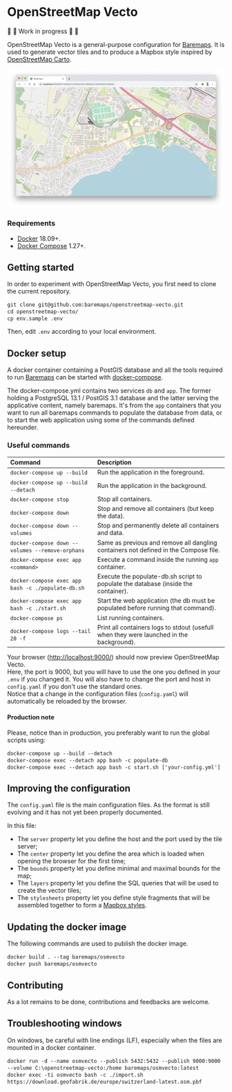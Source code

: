 # OpenStreetMap Vecto

🚧 🚧 Work in progress 🚧 🚧

OpenStreetMap Vecto is a general-purpose configuration for [Baremaps](https://github.com/baremaps/baremaps).
It is used to generate vector tiles and to produce a Mapbox style inspired by [OpenStreetMap Carto](https://github.com/gravitystorm/openstreetmap-carto).

![OpenStreetMap Vecto](screenshot.png)

### Requirements

* [Docker](https://www.docker.com/) 18.09+.
* [Docker Compose](https://docs.docker.com/compose/) 1.27+.

## Getting started

In order to experiment with OpenStreetMap Vecto, you first need to clone the current repository.

```
git clone git@github.com:baremaps/openstreetmap-vecto.git
cd openstreetmap-vecto/
cp env.sample .env
```
Then, edit `.env` according to your local environment.

## Docker setup

A docker container containing a PostGIS database and all the tools required to run [Baremaps](https://github.com/baremaps/baremaps) can be started with [docker-compose](https://docs.docker.com/compose/).

The docker-compose.yml contains two services `db` and `app`. The former holding a PostgreSQL 13.1 / PostGIS 3.1 database and the latter serving the applicative content, namely baremaps. It's from the `app` containers that you want to run all baremaps commands to populate the database from data, or to start the web application using some of the commands defined hereunder.

### Useful commands

Command                                             | Description
:---------------------------------------            | :--------------------------------------------------
`docker-compose up --build`                         | Run the application in the foreground.
`docker-compose up --build --detach`                | Run the application in the background.
`docker-compose stop`                               | Stop all containers.
`docker-compose down`                               | Stop and remove all containers (but keep the data).
`docker-compose down --volumes`                     | Stop and permanently delete all containers and data.
`docker-compose down --volumes --remove-orphans`    | Same as previous and remove all dangling containers not defined in the Compose file.
`docker-compose exec app <command>`                 | Execute a command inside the running `app` container.
`docker-compose exec app bash -c ./populate-db.sh`  | Execute the populate-db.sh script to populate the database (inside the container).
`docker-compose exec app bash -c ./start.sh`        | Start the web application (the db must be populated before running that command).
`docker-compose ps`                                 | List running containers.
`docker-compose logs --tail 20 -f`                  | Print all containers logs to stdout (usefull when they were launched in the background).


Your browser ([http://localhost:9000/](http://localhost:9000/)) should now preview OpenStreetMap Vecto.     
Here, the port is 9000, but you will have to use the one you defined in your `.env` if you changed it. You will also have to change the port and host in `config.yaml` if you don't use the standard ones.      
Notice that a change in the configuration files (`config.yaml`) will automatically be reloaded by the browser.    
#### Production note

Please, notice than in production, you preferably want to run the global scripts using:    

```
docker-compose up --build --detach   
docker-compose exec --detach app bash -c populate-db    
docker-compose exec --detach app bash -c start.sh ['your-config.yml']
```

## Improving the configuration

The `config.yaml` file is the main configuration files.
As the format is still evolving and it has not yet been properly documented.

In this file:
- The `server` property let you define the host and the port used by the tile server;
- The `center` property let you define the area which is loaded when opening the browser for the first time;
- The `bounds` property let you define minimal and maximal bounds for the map;
- The `layers` property let you define the SQL queries that will be used to create the vector tiles;
- The `stylesheets` property let you define style fragments that will be assembled together to form a [Mapbox styles](https://docs.mapbox.com/mapbox-gl-js/style-spec/).

## Updating the docker image

The following commands are used to publish the docker image.

```
docker build . --tag baremaps/osmvecto
docker push baremaps/osmvecto
```

## Contributing

As a lot remains to be done, contributions and feedbacks are welcome. 

## Troubleshooting windows

On windows, be careful with line endings (LF), especially when the files are mounted in a docker container.

```
docker run -d --name osmvecto --publish 5432:5432 --publish 9000:9000 --volume C:\openstreetmap-vecto:/home baremaps/osmvecto:latest
docker exec -ti osmvecto bash -c ./import.sh https://download.geofabrik.de/europe/switzerland-latest.osm.pbf
```